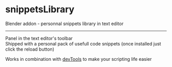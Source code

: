 # snippetsLibrary
Blender addon - personnal snippets library in text editor

---  

Panel in the text editor's toolbar  
Shipped with a personal pack of usefull code snippets (once installed just click the reload button)

Works in combination with [devTools](https://github.com/Pullusb/devTools) to make your scripting life easier
